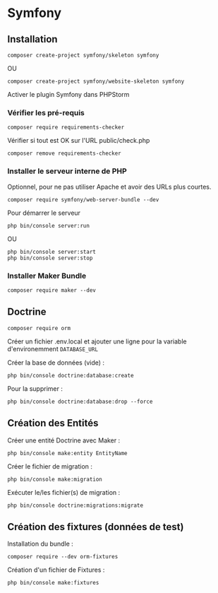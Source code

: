 # Symfony

## Installation

```shell
composer create-project symfony/skeleton symfony
```

OU

```shell
composer create-project symfony/website-skeleton symfony
```

Activer le plugin Symfony dans PHPStorm

### Vérifier les pré-requis

```shell
composer require requirements-checker
```

Vérifier si tout est OK sur l'URL public/check.php

```shell
composer remove requirements-checker
```

### Installer le serveur interne de PHP

Optionnel, pour ne pas utiliser Apache et avoir des URLs plus courtes.

```shell
composer require symfony/web-server-bundle --dev
```

Pour démarrer le serveur

```shell
php bin/console server:run
```

OU

```shell
php bin/console server:start
php bin/console server:stop
```

### Installer Maker Bundle

```shell
composer require maker --dev
```

## Doctrine

```shell
composer require orm
```

Créer un fichier .env.local et ajouter une ligne pour la variable d'environemment `DATABASE_URL`

Créer la base de données (vide) :

```shell
php bin/console doctrine:database:create
```

Pour la supprimer :

```shell
php bin/console doctrine:database:drop --force
```

## Création des Entités

Créer une entité Doctrine avec Maker :

```shell
php bin/console make:entity EntityName
```

Créer le fichier de migration :

```shell
php bin/console make:migration
```

Exécuter le/les fichier(s) de migration :

```shell
php bin/console doctrine:migrations:migrate
```

## Création des fixtures (données de test)

Installation du bundle :

```shell
composer require --dev orm-fixtures
```

Création d'un fichier de Fixtures :

```shell
php bin/console make:fixtures
```